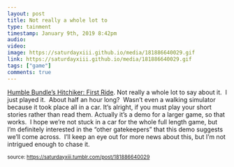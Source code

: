 ```yaml
---
layout: post
title: Not really a whole lot to 
type: tainment
timestamp: January 9th, 2019 8:42pm
audio: 
video: 
image: https://saturdayxiii.github.io/media/181886640029.gif
link: https://saturdayxiii.github.io/media/181886640029.gif
tags: ["game"]
comments: true
---
```


<a href="http://hitchhiker-game.com" target="_blank">Humble Bundle’s Hitchiker: First Ride</a>.
Not really a whole lot to say about it.  I just played it.  About half an hour long?  Wasn’t even a walking simulator because it took place all in a car.
It’s alright, if you must play your short stories rather than read them.
Actually it’s a demo for a larger game, so that works.  I hope we’re not stuck in a car for the whole full length game, but I’m definitely interested in the “other gatekeepers” that this demo suggests we’ll come across.  I’ll keep an eye out for more news about this, but I’m not intrigued enough to chase it.
 
  
<small>source: https://saturdayxiii.tumblr.com/post/181886640029</small>